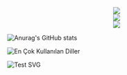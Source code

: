 
<div align="center">
  <img src="https://skillicons.dev/icons?i=html,css,js,php" /><br>
  <img src="https://skillicons.dev/icons?i=python,tkinter,pypdf2,pdf2image,svg" /><br>
  <img src="https://skillicons.dev/icons?i=git,github,vscode,figma,pr,ps" />
</div>

![Anurag's GitHub stats](https://github-readme-stats.vercel.app/api?username=getkino&show_icons=true&locale=tr)

![En Çok Kullanılan Diller](https://github-readme-stats.vercel.app/api/top-langs/?username=getkino&layout=compact&title_color=FF5733&locale=tr)

![Test SVG]([https://upload.wikimedia.org/wikipedia/commons/6/6b/Bitmap_VS_SVG.svg](https://raw.githubusercontent.com/ramazansancar/ramazansancar/output/ocean.svg))


